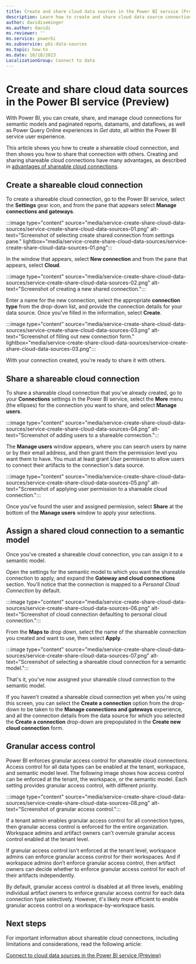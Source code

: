 ```yaml
---
title: Create and share cloud data sources in the Power BI service (Preview)
description: Learn how to create and share cloud data source connections in the Power BI service.
author: davidiseminger
ms.author: davidi
ms.reviewer: ''
ms.service: powerbi
ms.subservice: pbi-data-sources
ms.topic: how-to
ms.date: 10/18/2023
LocalizationGroup: Connect to data
---
```

# Create and share cloud data sources in the Power BI service (Preview)

With Power BI, you can create, share, and manage cloud connections for semantic models and paginated reports, datamarts, and dataflows, as well as Power Query Online experiences in *Get data*, all within the Power BI service user experience.

This article shows you how to create a shareable cloud connection, and then shows you how to share that connection with others. Creating and sharing shareable cloud connections have many advantages, as described in [advantages of shareable cloud connections](service-connect-cloud-data-sources.md#advantages-of-shareable-cloud-connections).


## Create a shareable cloud connection

To create a shareable cloud connection, go to the Power BI service, select the **Settings** gear icon, and from the pane that appears select **Manage connections and gateways**.

:::image type="content" source="media/service-create-share-cloud-data-sources/service-create-share-cloud-data-sources-01.png" alt-text="Screenshot of selecting create shared connection from settings pane." lightbox="media/service-create-share-cloud-data-sources/service-create-share-cloud-data-sources-01.png":::

In the window that appears, select **New connection** and from the pane that appears, select **Cloud**.

:::image type="content" source="media/service-create-share-cloud-data-sources/service-create-share-cloud-data-sources-02.png" alt-text="Screenshot of creating a new shared connection.":::

Enter a name for the new connection, select the appropriate **connection type** from the drop-down list, and provide the connection details for your data source. Once you've filled in the information, select **Create**.

:::image type="content" source="media/service-create-share-cloud-data-sources/service-create-share-cloud-data-sources-03.png" alt-text="Screenshot of filling out new connection form." lightbox="media/service-create-share-cloud-data-sources/service-create-share-cloud-data-sources-03.png":::

With your connection created, you're ready to share it with others.


## Share a shareable cloud connection

To share a shareable cloud connection that you've already created, go to your **Connections** settings in the Power BI service, select the **More** menu (the ellipses) for the connection you want to share, and select **Manage users**.

:::image type="content" source="media/service-create-share-cloud-data-sources/service-create-share-cloud-data-sources-04.png" alt-text="Screenshot of adding users to a shareable connection.":::

The **Manage users** window appears, where you can search users by name or by their email address, and then grant them the permission level you want them to have. You must at least grant *User* permission to allow users to connect their artifacts to the connection's data source.

:::image type="content" source="media/service-create-share-cloud-data-sources/service-create-share-cloud-data-sources-05.png" alt-text="Screenshot of applying user permission to a shareable cloud connection.":::

Once you've found the user and assigned permission, select **Share** at the bottom of the **Manage users** window to apply your selections.


## Assign a shared cloud connection to a semantic model

Once you've created a shareable cloud connection, you can assign it to a semantic model.

Open the settings for the semantic model to which you want the shareable connection to apply, and expand the **Gateway and cloud connections** section. You'll notice that the connection is mapped to a *Personal Cloud Connection* by default.

:::image type="content" source="media/service-create-share-cloud-data-sources/service-create-share-cloud-data-sources-06.png" alt-text="Screenshot of cloud connection defaulting to personal cloud connection.":::

From the **Maps to** drop down, select the name of the shareable connection you created and want to use, then select **Apply**.

:::image type="content" source="media/service-create-share-cloud-data-sources/service-create-share-cloud-data-sources-07.png" alt-text="Screenshot of selecting a shareable cloud connection for a semantic model.":::

That's it, you've now assigned your shareable cloud connection to the semantic model.

If you haven't created a shareable cloud connection yet when you're using this screen, you can select the **Create a connection** option from the drop-down to be taken to the **Manage connections and gateways** experience, and all the connection details from the data source for which you selected the **Create a connection** drop-down are prepopulated in the **Create new cloud connection** form. 

## Granular access control

Power BI enforces granular access control for shareable cloud connections. Access control for all data types can be enabled at the tenant, workspace, and semantic model level. The following image shows how access control can be enforced at the tenant, the workspace, or the semantic model. Each setting provides granular access control, with different priority.

:::image type="content" source="media/service-create-share-cloud-data-sources/service-create-share-cloud-data-sources-08.png" alt-text="Screenshot of granular access control.":::

If a tenant admin enables granular access control for all connection types, then granular access control is enforced for the entire organization. Workspace admins and artifact owners can't overrule granular access control enabled at the tenant level. 

If granular access control isn't enforced at the tenant level, workspace admins can enforce granular access control for their workspaces. And if workspace admins don’t enforce granular access control, then artifact owners can decide whether to enforce granular access control for each of their artifacts independently. 

By default, granular access control is disabled at all three levels, enabling individual artifact owners to enforce granular access control for each data connection type selectively. However, it's likely more efficient to enable granular access control on a workspace-by-workspace basis.



## Next steps

For important information about shareable cloud connections, including limitations and considerations, read the following article:

[Connect to cloud data sources in the Power BI service (Preview)](service-connect-cloud-data-sources.md)